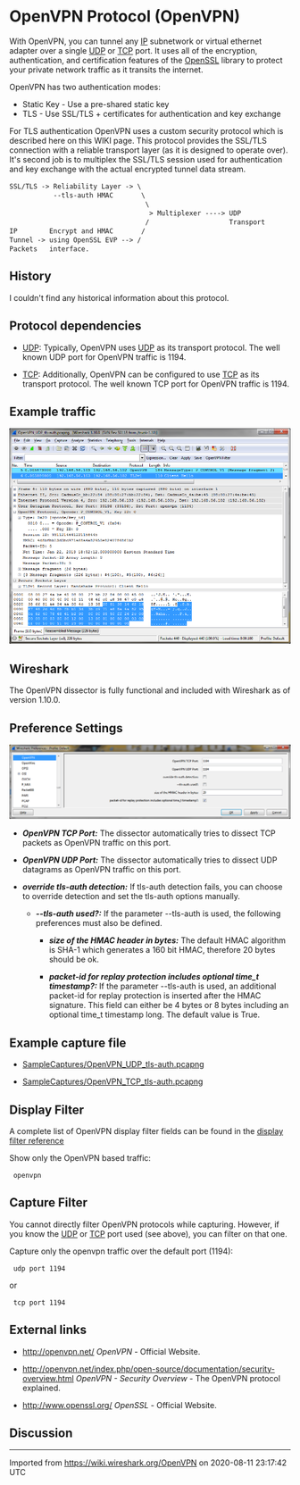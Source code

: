 # OpenVPN Protocol (OpenVPN)

With OpenVPN, you can tunnel any [IP](/IP) subnetwork or virtual ethernet adapter over a single [UDP](/UDP) or [TCP](/TCP) port. It uses all of the encryption, authentication, and certification features of the [OpenSSL](http://www.openssl.org/) library to protect your private network traffic as it transits the internet.

OpenVPN has two authentication modes:

  - Static Key - Use a pre-shared static key
  - TLS - Use SSL/TLS + certificates for authentication and key exchange

For TLS authentication OpenVPN uses a custom security protocol which is described here on this WIKI page. This protocol provides the SSL/TLS connection with a reliable transport layer (as it is designed to operate over). It's second job is to multiplex the SSL/TLS session used for authentication and key exchange with the actual encrypted tunnel data stream.

    SSL/TLS -> Reliability Layer -> \
               --tls-auth HMAC       \
                                      \
                                       > Multiplexer ----> UDP
                                      /                    Transport
    IP        Encrypt and HMAC       /
    Tunnel -> using OpenSSL EVP --> /
    Packets   interface.

## History

I couldn't find any historical information about this protocol.

## Protocol dependencies

  - [UDP](/UDP): Typically, OpenVPN uses [UDP](/UDP) as its transport protocol. The well known UDP port for OpenVPN traffic is 1194.

  - [TCP](/TCP): Additionally, OpenVPN can be configured to use [TCP](/TCP) as its transport protocol. The well known TCP port for OpenVPN traffic is 1194.

## Example traffic

![openvpn\_sample\_traffic.png](uploads/__moin_import__/attachments/OpenVPN/openvpn_sample_traffic.png "openvpn_sample_traffic.png")

## Wireshark

The OpenVPN dissector is fully functional and included with Wireshark as of version 1.10.0.

## Preference Settings

![openvpn\_preferences.png](uploads/__moin_import__/attachments/OpenVPN/openvpn_preferences.png "openvpn_preferences.png")

  - ***OpenVPN TCP Port:*** The dissector automatically tries to dissect TCP packets as OpenVPN traffic on this port.

  - ***OpenVPN UDP Port:*** The dissector automatically tries to dissect UDP datagrams as OpenVPN traffic on this port.

  - ***override tls-auth detection:*** If tls-auth detection fails, you can choose to override detection and set the tls-auth options manually.
    
      - ***--tls-auth used?:*** If the parameter --tls-auth is used, the following preferences must also be defined.
        
          - ***size of the HMAC header in bytes:*** The default HMAC algorithm is SHA-1 which generates a 160 bit HMAC, therefore 20 bytes should be ok.
        
          - ***packet-id for replay protection includes optional time\_t timestamp?:*** If the parameter --tls-auth is used, an additional packet-id for replay protection is inserted after the HMAC signature. This field can either be 4 bytes or 8 bytes including an optional time\_t timestamp long. The default value is True.

## Example capture file

  - [SampleCaptures/OpenVPN\_UDP\_tls-auth.pcapng](uploads/__moin_import__/attachments/SampleCaptures/OpenVPN_UDP_tls-auth.pcapng)

  - [SampleCaptures/OpenVPN\_TCP\_tls-auth.pcapng](uploads/__moin_import__/attachments/SampleCaptures/OpenVPN_TCP_tls-auth.pcapng)

## Display Filter

A complete list of OpenVPN display filter fields can be found in the [display filter reference](http://www.wireshark.org/docs/dfref/o/openvpn.html)

Show only the OpenVPN based traffic:

``` 
 openvpn 
```

## Capture Filter

You cannot directly filter OpenVPN protocols while capturing. However, if you know the [UDP](/UDP) or [TCP](/TCP) port used (see above), you can filter on that one.

Capture only the openvpn traffic over the default port (1194):

``` 
 udp port 1194 
```

or

``` 
 tcp port 1194 
```

## External links

  - <http://openvpn.net/> *OpenVPN* - Official Website.

  - <http://openvpn.net/index.php/open-source/documentation/security-overview.html> *OpenVPN - Security Overview* - The OpenVPN protocol explained.

  - <http://www.openssl.org/> *OpenSSL* - Official Website.

## Discussion

---

Imported from https://wiki.wireshark.org/OpenVPN on 2020-08-11 23:17:42 UTC
